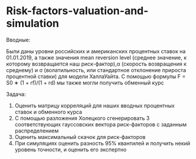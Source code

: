 # Risk-factors-valuation-and-simulation
Вводные:

Были даны уровни российских и американских процентных ставок на 01.01.2019,
а также значения mean reversion level (среднее значение, к которому возвращается
наш риск-фактор),α (скорость возвращения к среднему) и σ (волатильность,
или стандартное отклонение прироста процентной ставки) для модели ХаллаУайта. С помощью формулы
F = S0 ∗ (1 + rf)/(1 + rd)
мы также могли получить обменный курс


Задача:
1. Оценить матрицу корреляций для наших вводных процентных ставок
и обменного курса
2. С помощью разложения Холецкого сгенерировать 3 соответствующих
гауссовских вектора риск-факторов с заданным распределением
3. Оценить максимальный скачок для риск-факторов
4. При симуляциях оценить разность 95% квантилей и получить некий
уровень точности, и оценить его экспертно
